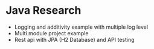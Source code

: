 # Java Research

- Logging and additivity example with multiple log level
- Multi module project example
- Rest api with JPA (H2 Database) and API testing
